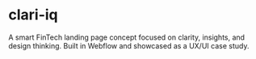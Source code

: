 # clari-iq
A smart FinTech landing page concept focused on clarity, insights, and design thinking. Built in Webflow and showcased as a UX/UI case study.
